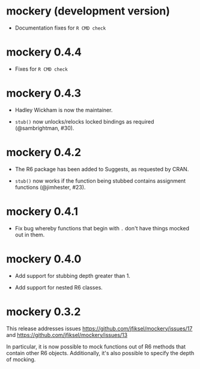 # mockery (development version)

* Documentation fixes for `R CMD check`

# mockery 0.4.4

* Fixes for `R CMD check`

# mockery 0.4.3

* Hadley Wickham is now the maintainer.

* `stub()` now unlocks/relocks locked bindings as required (@sambrightman, #30).

# mockery 0.4.2

* The R6 package has been added to Suggests, as requested by CRAN.

* `stub()` now works if the function being stubbed contains assignment functions (@jimhester, #23).

# mockery 0.4.1

* Fix bug whereby functions that begin with `.` don't have things mocked out in
them.

# mockery 0.4.0

* Add support for stubbing depth greater than 1.

* Add support for nested R6 classes.

# mockery 0.3.2

This release addresses issues https://github.com/jfiksel/mockery/issues/17 and
https://github.com/jfiksel/mockery/issues/13

In particular, it is now possible to mock functions out of R6 methods that
contain other R6 objects. Additionally, it's also possible to specify the depth
of mocking.
